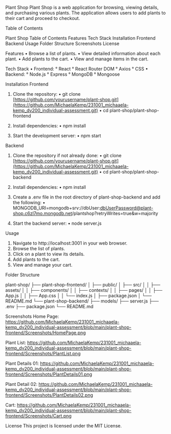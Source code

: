 Plant Shop
Plant Shop is a web application for browsing, viewing details, and purchasing various plants. The application allows users to add plants to their cart and proceed to checkout.


Table of Contents

Plant Shop
 Table of Contents
 Features
 Tech Stack
 Installation
  Frontend
  Backend
Usage
Folder Structure
Screenshots
License


Features
• Browse a list of plants.
• View detailed information about each plant.
• Add plants to the cart.
• View and manage items in the cart.


Tech Stack
• Frontend:
  ° React
  ° React Router DOM
  ° Axios
  ° CSS
• Backend:
  ° Node.js
  ° Express
  ° MongoDB
  ° Mongoose

  
Installation
Frontend
1. Clone the repository:
  • git clone [https://github.com/yourusername/plant-shop.git](https://github.com/MichaelaKemp/231001_michaaela-kemp_dv200_individual-assessment.git)
  • cd plant-shop/plant-shop-frontend

2. Install dependencies:
  • npm install

3. Start the development server:
  • npm start

Backend
1. Clone the repository if not already done:
  • git clone [https://github.com/yourusername/plant-shop.git](https://github.com/MichaelaKemp/231001_michaaela-kemp_dv200_individual-assessment.git)
  • cd plant-shop/plant-shop-backend

2. Install dependencies:
  • npm install

3. Create a .env file in the root directory of plant-shop-backend and add the following:
  • MONGODB_URI=mongodb+srv://dbUser:dbUserPassword@plant-shop.c6zl7mo.mongodb.net/plantshop?retryWrites=true&w=majority

4. Start the backend server:
  • node server.js


Usage
1. Navigate to http://localhost:3001 in your web browser.
2. Browse the list of plants.
3. Click on a plant to view its details.
4. Add plants to the cart.
5. View and manage your cart.


Folder Structure

plant-shop/
├── plant-shop-frontend/
│   ├── public/
│   ├── src/
│   │   ├── assets/
│   │   ├── components/
│   │   ├── contexts/
│   │   ├── pages/
│   │   ├── App.js
│   │   ├── App.css
│   │   └── index.js
│   ├── package.json
│   └── README.md
└── plant-shop-backend/
    ├── models/
    ├── server.js
    ├── .env
    ├── package.json
    └── README.md

    
Screenshots
Home Page: https://github.com/MichaelaKemp/231001_michaaela-kemp_dv200_individual-assessment/blob/main/plant-shop-frontend/Screenshots/HomePage.png 

Plant List: https://github.com/MichaelaKemp/231001_michaaela-kemp_dv200_individual-assessment/blob/main/plant-shop-frontend/Screenshots/PlantList.png 

Plant Details 01: https://github.com/MichaelaKemp/231001_michaaela-kemp_dv200_individual-assessment/blob/main/plant-shop-frontend/Screenshots/PlantDetails01.png 

Plant Detail 02: https://github.com/MichaelaKemp/231001_michaaela-kemp_dv200_individual-assessment/blob/main/plant-shop-frontend/Screenshots/PlantDetails02.png

Cart: https://github.com/MichaelaKemp/231001_michaaela-kemp_dv200_individual-assessment/blob/main/plant-shop-frontend/Screenshots/Cart.png


License
This project is licensed under the MIT License.
